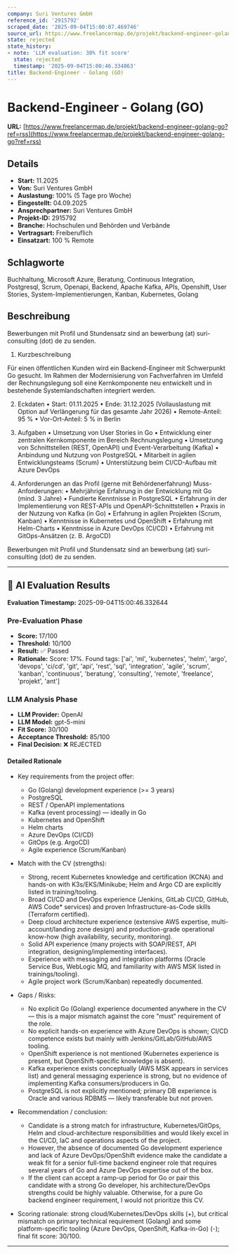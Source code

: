 ```yaml
---
company: Suri Ventures GmbH
reference_id: '2915792'
scraped_date: '2025-09-04T15:00:07.469746'
source_url: https://www.freelancermap.de/projekt/backend-engineer-golang-go?ref=rss
state: rejected
state_history:
- note: 'LLM evaluation: 30% fit score'
  state: rejected
  timestamp: '2025-09-04T15:00:46.334863'
title: Backend-Engineer - Golang (GO)
---
```



# Backend-Engineer - Golang (GO)
**URL:** [https://www.freelancermap.de/projekt/backend-engineer-golang-go?ref=rss](https://www.freelancermap.de/projekt/backend-engineer-golang-go?ref=rss)
## Details
- **Start:** 11.2025
- **Von:** Suri Ventures GmbH
- **Auslastung:** 100% (5 Tage pro Woche)
- **Eingestellt:** 04.09.2025
- **Ansprechpartner:** Suri Ventures GmbH
- **Projekt-ID:** 2915792
- **Branche:** Hochschulen und Behörden und Verbände
- **Vertragsart:** Freiberuflich
- **Einsatzart:** 100
                                                % Remote

## Schlagworte
Buchhaltung, Microsoft Azure, Beratung, Continuous Integration, Postgresql, Scrum, Openapi, Backend, Apache Kafka, APIs, Openshift, User Stories, System-Implementierungen, Kanban, Kubernetes, Golang

## Beschreibung
Bewerbungen mit Profil und Stundensatz sind an bewerbung (at) suri-consulting (dot) de zu senden.

1. Kurzbeschreibung

Für einen öffentlichen Kunden wird ein Backend-Engineer mit Schwerpunkt Go gesucht. Im Rahmen der Modernisierung von Fachverfahren im Umfeld der Rechnungslegung soll eine Kernkomponente neu entwickelt und in bestehende Systemlandschaften integriert werden.

2. Eckdaten
• Start: 01.11.2025
• Ende: 31.12.2025 (Vollauslastung mit Option auf Verlängerung für das gesamte Jahr 2026)
• Remote-Anteil: 95 %
• Vor-Ort-Anteil: 5 % in Berlin

3. Aufgaben
• Umsetzung von User Stories in Go
• Entwicklung einer zentralen Kernkomponente im Bereich Rechnungslegung
• Umsetzung von Schnittstellen (REST, OpenAPI) und Event-Verarbeitung (Kafka)
• Anbindung und Nutzung von PostgreSQL
• Mitarbeit in agilen Entwicklungsteams (Scrum)
• Unterstützung beim CI/CD-Aufbau mit Azure DevOps

4. Anforderungen an das Profil (gerne mit Behördenerfahrung)
Muss-Anforderungen:
• Mehrjährige Erfahrung in der Entwicklung mit Go (mind. 3 Jahre)
• Fundierte Kenntnisse in PostgreSQL
• Erfahrung in der Implementierung von REST-APIs und OpenAPI-Schnittstellen
• Praxis in der Nutzung von Kafka (in Go)
• Erfahrung in agilen Projekten (Scrum, Kanban)
• Kenntnisse in Kubernetes und OpenShift
• Erfahrung mit Helm-Charts
• Kenntnisse in Azure DevOps (CI/CD)
• Erfahrung mit GitOps-Ansätzen (z. B. ArgoCD)

Bewerbungen mit Profil und Stundensatz sind an bewerbung (at) suri-consulting (dot) de zu senden.

---

## 🤖 AI Evaluation Results

**Evaluation Timestamp:** 2025-09-04T15:00:46.332644

### Pre-Evaluation Phase
- **Score:** 17/100
- **Threshold:** 10/100
- **Result:** ✅ Passed
- **Rationale:** Score: 17%. Found tags: ['ai', 'ml', 'kubernetes', 'helm', 'argo', 'devops', 'ci/cd', 'git', 'api', 'rest', 'sql', 'integration', 'agile', 'scrum', 'kanban', 'continuous', 'beratung', 'consulting', 'remote', 'freelance', 'projekt', 'ant']

### LLM Analysis Phase
- **LLM Provider:** OpenAI
- **LLM Model:** gpt-5-mini
- **Fit Score:** 30/100
- **Acceptance Threshold:** 85/100
- **Final Decision:** ❌ REJECTED

#### Detailed Rationale
- Key requirements from the project offer:
  - Go (Golang) development experience (>= 3 years)
  - PostgreSQL
  - REST / OpenAPI implementations
  - Kafka (event processing) — ideally in Go
  - Kubernetes and OpenShift
  - Helm charts
  - Azure DevOps (CI/CD)
  - GitOps (e.g. ArgoCD)
  - Agile experience (Scrum/Kanban)

- Match with the CV (strengths):
  - Strong, recent Kubernetes knowledge and certification (KCNA) and hands-on with K3s/EKS/Minikube; Helm and Argo CD are explicitly listed in training/tooling.
  - Broad CI/CD and DevOps experience (Jenkins, GitLab CI/CD, GitHub, AWS Code* services) and proven Infrastructure-as-Code skills (Terraform certified).
  - Deep cloud architecture experience (extensive AWS expertise, multi-account/landing zone design) and production-grade operational know-how (high availability, security, monitoring).
  - Solid API experience (many projects with SOAP/REST, API integration, designing/implementing interfaces).
  - Experience with messaging and integration platforms (Oracle Service Bus, WebLogic MQ, and familiarity with AWS MSK listed in trainings/tooling).
  - Agile project work (Scrum/Kanban) repeatedly documented.

- Gaps / Risks:
  - No explicit Go (Golang) experience documented anywhere in the CV — this is a major mismatch against the core "must" requirement of the role.
  - No explicit hands-on experience with Azure DevOps is shown; CI/CD competence exists but mainly with Jenkins/GitLab/GitHub/AWS tooling.
  - OpenShift experience is not mentioned (Kubernetes experience is present, but OpenShift-specific knowledge is absent).
  - Kafka experience exists conceptually (AWS MSK appears in services list) and general messaging experience is strong, but no evidence of implementing Kafka consumers/producers in Go.
  - PostgreSQL is not explicitly mentioned; primary DB experience is Oracle and various RDBMS — likely transferable but not proven.

- Recommendation / conclusion:
  - Candidate is a strong match for infrastructure, Kubernetes/GitOps, Helm and cloud-architecture responsibilities and would likely excel in the CI/CD, IaC and operations aspects of the project.
  - However, the absence of documented Go development experience and lack of Azure DevOps/OpenShift evidence make the candidate a weak fit for a senior full-time backend engineer role that requires several years of Go and Azure DevOps expertise out of the box.
  - If the client can accept a ramp-up period for Go or pair this candidate with a strong Go developer, his architecture/DevOps strengths could be highly valuable. Otherwise, for a pure Go backend engineer requirement, I would not prioritize this CV.

- Scoring rationale: strong cloud/Kubernetes/DevOps skills (+), but critical mismatch on primary technical requirement (Golang) and some platform-specific tooling (Azure DevOps, OpenShift, Kafka-in-Go) (-); final fit score: 30/100.

---
